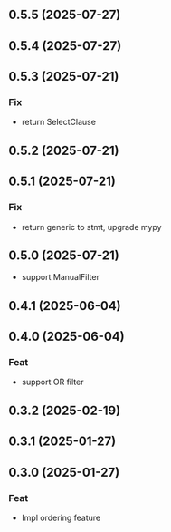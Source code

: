 ## 0.5.5 (2025-07-27)

## 0.5.4 (2025-07-27)

## 0.5.3 (2025-07-21)

### Fix

- return SelectClause

## 0.5.2 (2025-07-21)

## 0.5.1 (2025-07-21)

### Fix

- return generic to stmt, upgrade mypy

## 0.5.0 (2025-07-21)

- support ManualFilter

## 0.4.1 (2025-06-04)

## 0.4.0 (2025-06-04)

### Feat

- support OR filter

## 0.3.2 (2025-02-19)

## 0.3.1 (2025-01-27)

## 0.3.0 (2025-01-27)

### Feat

- Impl ordering feature
